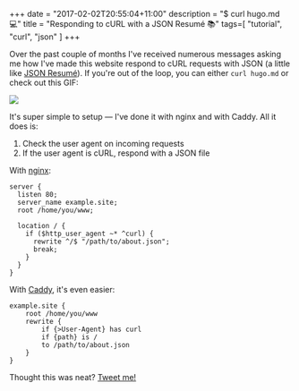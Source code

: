 +++
date = "2017-02-02T20:55:04+11:00"
description = "$ curl hugo.md 💻"
title = "Responding to cURL with a JSON Resumé 📚"
tags=[ "tutorial", "curl", "json" ]
+++

Over the past couple of months I've received numerous messages asking me how I've made this website respond to cURL requests with JSON (a little like [JSON Resumé](https://jsonresume.org)).  If you're out of the loop, you can either `curl hugo.md` or check out this GIF:

![](screen-capture.gif)

It's super simple to setup — I've done it with nginx and with Caddy. All it does is:  
1. Check the user agent on incoming requests   
2. If the user agent is cURL, respond with a JSON file

With [nginx](https://www.nginx.com):

```nginx
server {
  listen 80;
  server_name example.site;
  root /home/you/www;

  location / {
    if ($http_user_agent ~* ^curl) {
      rewrite ^/$ "/path/to/about.json";
      break;
    }
  }
}
```

With [Caddy](https://caddyserver.com), it's even easier:

```
example.site {
    root /home/you/www
    rewrite {
        if {>User-Agent} has curl
        if {path} is /
        to /path/to/about.json
    }
}
```

Thought this was neat? [Tweet me!](https://twitter.com/hugojmd)
